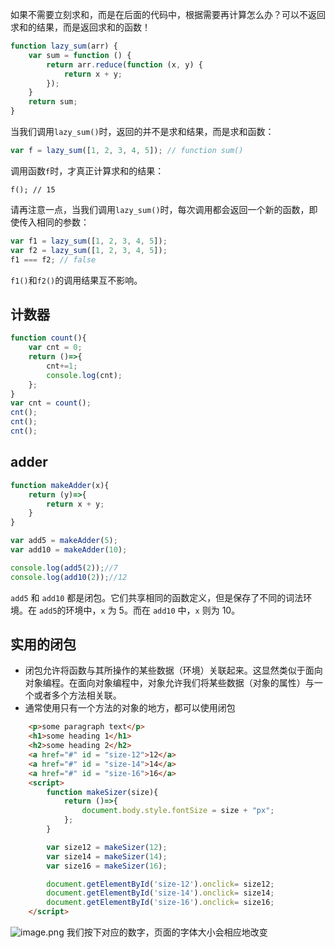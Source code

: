 如果不需要立刻求和，而是在后面的代码中，根据需要再计算怎么办？可以不返回求和的结果，而是返回求和的函数！

```js
function lazy_sum(arr) {
    var sum = function () {
        return arr.reduce(function (x, y) {
            return x + y;
        });
    }
    return sum;
}
```

当我们调用`lazy_sum()`时，返回的并不是求和结果，而是求和函数：

```js
var f = lazy_sum([1, 2, 3, 4, 5]); // function sum()
```

调用函数`f`时，才真正计算求和的结果：

```
f(); // 15
```
请再注意一点，当我们调用`lazy_sum()`时，每次调用都会返回一个新的函数，即使传入相同的参数：

```js
var f1 = lazy_sum([1, 2, 3, 4, 5]);
var f2 = lazy_sum([1, 2, 3, 4, 5]);
f1 === f2; // false
```
`f1()`和`f2()`的调用结果互不影响。

## 计数器
```js
function count(){
    var cnt = 0;
    return ()=>{
        cnt+=1;
        console.log(cnt);
    };
}
var cnt = count();
cnt();
cnt();
cnt();
```

## adder
```js
function makeAdder(x){
    return (y)=>{
        return x + y;
    }
}

var add5 = makeAdder(5);
var add10 = makeAdder(10);

console.log(add5(2));//7
console.log(add10(2));//12
```
`add5` 和 `add10` 都是闭包。它们共享相同的函数定义，但是保存了不同的词法环境。在 `add5`的环境中，`x` 为 5。而在 `add10` 中，`x` 则为 10。
## 实用的闭包
- 闭包允许将函数与其所操作的某些数据（环境）关联起来。这显然类似于面向对象编程。在面向对象编程中，对象允许我们将某些数据（对象的属性）与一个或者多个方法相关联。
- 通常使用只有一个方法的对象的地方，都可以使用闭包
```html
	<p>some paragraph text</p>
    <h1>some heading 1</h1>
    <h2>some heading 2</h2>
    <a href="#" id = "size-12">12</a>
    <a href="#" id = "size-14">14</a>
    <a href="#" id = "size-16">16</a>
    <script>
        function makeSizer(size){
            return ()=>{
                document.body.style.fontSize = size + "px";
            };
        }

        var size12 = makeSizer(12);
        var size14 = makeSizer(14);
        var size16 = makeSizer(16);

        document.getElementById('size-12').onclick= size12;
        document.getElementById('size-14').onclick= size14;
        document.getElementById('size-16').onclick= size16;
    </script>
```
![image.png](https://obsidian-1326430649.cos.ap-chongqing.myqcloud.com/pic/202405082033267.png)
我们按下对应的数字，页面的字体大小会相应地改变
